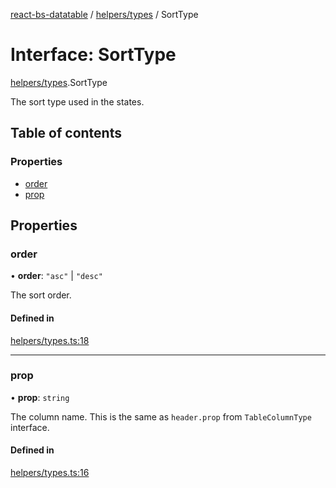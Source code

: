 [react-bs-datatable](../README.md) / [helpers/types](../modules/helpers_types.md) / SortType

# Interface: SortType

[helpers/types](../modules/helpers_types.md).SortType

The sort type used in the states.

## Table of contents

### Properties

- [order](helpers_types.SortType.md#order)
- [prop](helpers_types.SortType.md#prop)

## Properties

### order

• **order**: ``"asc"`` \| ``"desc"``

The sort order.

#### Defined in

[helpers/types.ts:18](https://github.com/imballinst/react-bs-datatable/blob/master/src/helpers/types.ts#L18)

___

### prop

• **prop**: `string`

The column name.
This is the same as `header.prop` from `TableColumnType` interface.

#### Defined in

[helpers/types.ts:16](https://github.com/imballinst/react-bs-datatable/blob/master/src/helpers/types.ts#L16)
